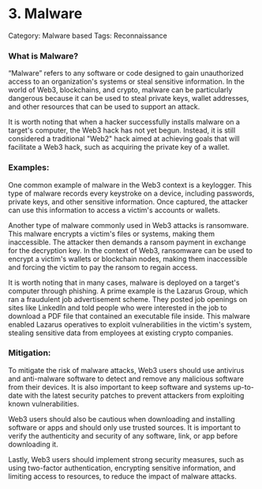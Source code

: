 # 3. Malware

Category: Malware based
Tags: Reconnaissance

### What is Malware?

“Malware” refers to any software or code designed to gain unauthorized access to an organization's systems or steal sensitive information. In the world of Web3, blockchains, and crypto, malware can be particularly dangerous because it can be used to steal private keys, wallet addresses, and other resources that can be used to support an attack.

It is worth noting that when a hacker successfully installs malware on a target's computer, the Web3 hack has not yet begun. Instead, it is still considered a traditional "Web2" hack aimed at achieving goals that will facilitate a Web3 hack, such as acquiring the private key of a wallet.

### Examples:

One common example of malware in the Web3 context is a keylogger. This type of malware records every keystroke on a device, including passwords, private keys, and other sensitive information. Once captured, the attacker can use this information to access a victim's accounts or wallets.

Another type of malware commonly used in Web3 attacks is ransomware. This malware encrypts a victim's files or systems, making them inaccessible. The attacker then demands a ransom payment in exchange for the decryption key. In the context of Web3, ransomware can be used to encrypt a victim's wallets or blockchain nodes, making them inaccessible and forcing the victim to pay the ransom to regain access.

It is worth noting that in many cases, malware is deployed on a target's computer through phishing. A prime example is the Lazarus Group, which ran a fraudulent job advertisement scheme. They posted job openings on sites like LinkedIn and told people who were interested in the job to download a PDF file that contained an executable file inside. This malware enabled Lazarus operatives to exploit vulnerabilities in the victim's system, stealing sensitive data from employees at existing crypto companies.

### Mitigation:

To mitigate the risk of malware attacks, Web3 users should use antivirus and anti-malware software to detect and remove any malicious software from their devices. It is also important to keep software and systems up-to-date with the latest security patches to prevent attackers from exploiting known vulnerabilities.

Web3 users should also be cautious when downloading and installing software or apps and should only use trusted sources. It is important to verify the authenticity and security of any software, link, or app before downloading it.

Lastly, Web3 users should implement strong security measures, such as using two-factor authentication, encrypting sensitive information, and limiting access to resources, to reduce the impact of malware attacks.